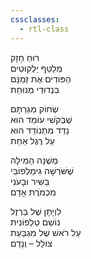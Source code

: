 ```yaml
---
cssclasses:
  - rtl-class
---
```

רוּחַ חָזָק  
מְלַטֵּף יַלְקוּטִים  
הַפּוֹדִים אֶת זְמַנָּם  
בִּנְדוּדֵי מְנוּחַת  
  
שְׂחוֹק מִגַּרְתָּם  
שֶׁבְּקֹשִׁי עוֹמֵד הוּא  
נַדֵּד מִתְנוֹדֵד הוּא  
עַל רֶגֶל אַחַת  
  
מְשֻׁנָּה הַמִּילָה  
שֶׁשֹּׁרְשָׁה גִימֵלְפוֹבִּי  
בַּשִּׁיר וּבָעֹנִי  
מִכְמֹרֶת אָדָם  
  
לִוְיָתָן שֶׁל בַּרְזֶל  
נוֹשֵׁם טֵלֵפוֹנִית  
עַל רֹאשׁ שֶׁל מִגְבַּעַת  
צוֹלֵל – וְנָדַם